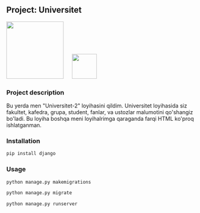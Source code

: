 ## Project: Universitet



<img src="https://www.djangoproject.com/m/img/logos/django-logo-negative.png" width="150">
&emsp;
<img src="https://upload.wikimedia.org/wikipedia/commons/thumb/c/c3/Python-logo-notext.svg/1200px-Python-logo-notext.svg.png" width="65">

### Project description

Bu yerda men "Universitet-2" loyihasini qildim. Universitet loyihasida siz fakultet, kafedra, grupa, student, fanlar, va ustozlar malumotini qo'shangiz bo'ladi. Bu loyiha boshqa meni loyihalrimga qaraganda farqi HTML ko'proq ishlatganman.

### Installation

```bash and another
pip install django
```
### Usage

```bash and another
python manage.py makemigrations

python manage.py migrate

python manage.py runserver
```